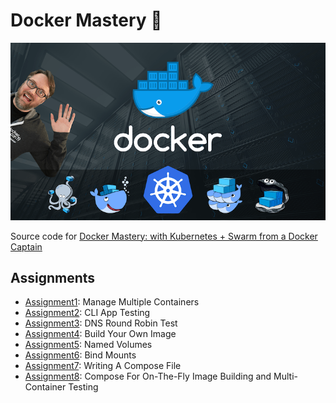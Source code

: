 # Docker Mastery 🐳

![docker mastery](docker-mastery.png)

Source code for [Docker Mastery: with Kubernetes + Swarm from a Docker Captain](https://www.udemy.com/course/docker-mastery/)

## Assignments

- [Assignment1](assignment01): Manage Multiple Containers
- [Assignment2](assignment02): CLI App Testing
- [Assignment3](assignment03): DNS Round Robin Test
- [Assignment4](assignment04): Build Your Own Image
- [Assignment5](assignment05): Named Volumes
- [Assignment6](assignment06): Bind Mounts
- [Assignment7](assignment07): Writing A Compose File
- [Assignment8](assignment08): Compose For On-The-Fly Image Building and Multi-Container Testing
